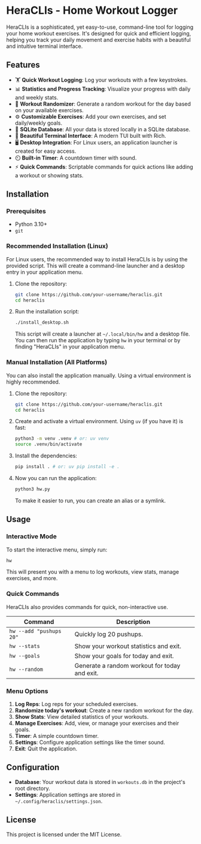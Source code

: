 # HeraCLIs - Home Workout Logger

HeraCLIs is a sophisticated, yet easy-to-use, command-line tool for logging your home workout exercises. It's designed for quick and efficient logging, helping you track your daily movement and exercise habits with a beautiful and intuitive terminal interface.

## Features

-   🏋️ **Quick Workout Logging**: Log your workouts with a few keystrokes.
-   📊 **Statistics and Progress Tracking**: Visualize your progress with daily and weekly stats.
-   🎲 **Workout Randomizer**: Generate a random workout for the day based on your available exercises.
-   ⚙️ **Customizable Exercises**: Add your own exercises, and set daily/weekly goals.
-   💾 **SQLite Database**: All your data is stored locally in a SQLite database.
-   🎨 **Beautiful Terminal Interface**: A modern TUI built with Rich.
-   🖥️ **Desktop Integration**: For Linux users, an application launcher is created for easy access.
-   ⏲️ **Built-in Timer**: A countdown timer with sound.
-   ⚡ **Quick Commands**: Scriptable commands for quick actions like adding a workout or showing stats.

## Installation

### Prerequisites

-   Python 3.10+
-   `git`

### Recommended Installation (Linux)

For Linux users, the recommended way to install HeraCLIs is by using the provided script. This will create a command-line launcher and a desktop entry in your application menu.

1.  Clone the repository:
    ```bash
    git clone https://github.com/your-username/heraclis.git
    cd heraclis
    ```

2.  Run the installation script:
    ```bash
    ./install_desktop.sh
    ```
    This script will create a launcher at `~/.local/bin/hw` and a desktop file. You can then run the application by typing `hw` in your terminal or by finding "HeraCLIs" in your application menu.

### Manual Installation (All Platforms)

You can also install the application manually. Using a virtual environment is highly recommended.

1.  Clone the repository:
    ```bash
    git clone https://github.com/your-username/heraclis.git
    cd heraclis
    ```

2.  Create and activate a virtual environment. Using `uv` (if you have it) is fast:
    ```bash
    python3 -m venv .venv # or: uv venv
    source .venv/bin/activate
    ```

3.  Install the dependencies:
    ```bash
    pip install . # or: uv pip install -e .
    ```

4.  Now you can run the application:
    ```bash
    python3 hw.py
    ```
    To make it easier to run, you can create an alias or a symlink.

## Usage

### Interactive Mode

To start the interactive menu, simply run:

```bash
hw
```

This will present you with a menu to log workouts, view stats, manage exercises, and more.

### Quick Commands

HeraCLIs also provides commands for quick, non-interactive use.

| Command                | Description                                        |
| ---------------------- | -------------------------------------------------- |
| `hw --add "pushups 20"`| Quickly log 20 pushups.                            |
| `hw --stats`           | Show your workout statistics and exit.             |
| `hw --goals`           | Show your goals for today and exit.                |
| `hw --random`          | Generate a random workout for today and exit.      |

### Menu Options

1.  **Log Reps**: Log reps for your scheduled exercises.
2.  **Randomize today's workout**: Create a new random workout for the day.
3.  **Show Stats**: View detailed statistics of your workouts.
4.  **Manage Exercises**: Add, view, or manage your exercises and their goals.
5.  **Timer**: A simple countdown timer.
6.  **Settings**: Configure application settings like the timer sound.
7.  **Exit**: Quit the application.

## Configuration

-   **Database**: Your workout data is stored in `workouts.db` in the project's root directory.
-   **Settings**: Application settings are stored in `~/.config/heraclis/settings.json`.

## License

This project is licensed under the MIT License.
